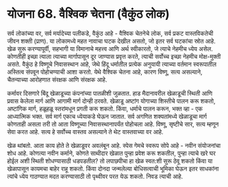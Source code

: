 # योजना 68. वैश्विक चेतना (वैकुंठ लोक)

सर्व लोकांच्या वर, सर्व मर्यादेच्या पलीकडे, वैकुंठ आहे - वैश्विक चेतनेचे लोक, सर्व प्रकट वास्तविकतेची जीवन शक्ती (प्राण). या लोकामध्ये महत नावाचा घटक देखील असतो, जो इतर सर्व घटकांचा स्रोत आहे. खेळ सुरू करण्यापूर्वी, सहभागी या विमानाचे महत्त्व आणि अर्थ स्वीकारतो, जे त्याचे नेहमीच ध्येय असेल. कोणतीही इच्छा त्याला त्याच्या मार्गापासून दूर जाण्यास प्रवृत्त करते, त्याची सर्वोच्च इच्छा नेहमीच मोक्ष-मुक्ती असते. वैकुंठ हे विष्णूचे निवासस्थान आहे, जेथे हिंदू धर्मातील प्रत्येक अनुयायी त्याच्या वर्तमान स्वरूपातील अस्तित्व संपवून पोहोचण्याची आशा करतो. येथे वैश्विक चेतना आहे, कारण विष्णू, सत्य असल्याने, चैतन्याच्या आरोहणात संरक्षक आणि संरक्षक आहे.

कर्मावर दिसणारे बिंदू खेळाडूच्या कंपनांच्या पातळीशी जुळतात. हाड मैदानावरील खेळाडूची स्थिती आणि प्रवास केलेला मार्ग आणि आगामी मार्ग दोन्ही ठरवते. खेळाडू अष्टांग योगाच्या शिस्तीचे पालन करू शकतो, अष्टांगिक मार्ग, हळूहळू स्तरांमधून प्रगती करू शकतो. किंवा, धर्माचे पालन करून, भक्त व्हा - एक आध्यात्मिक भक्त. सर्व मार्ग एकाच ध्येयाकडे घेऊन जातात. सर्व अगणित शक्यतांमध्ये खेळाडूचा मार्ग कोणताही असला तरी तो आता विष्णूच्या निवासस्थानापर्यंत पोहोचला आहे. विष्णू, सृष्टीचे सार, सत्य म्हणून सेवा करत आहे. सत्य हे सर्वोच्च वास्तव असल्याने ते थेट वास्तवाच्या वर आहे.

खेळ थांबतो. आता काय होते ते खेळाडूवर अवलंबून आहे. स्पेस गेमचे स्वरूप सोपे आहे - नवीन संयोजनांचा शोध आहे. कोणत्या नवीन कर्माने, कोणते साथीदार खेळात पुन्हा प्रवेश करू शकतील, पुन्हा त्याचे खरे घर होईल अशी स्थिती शोधण्यासाठी धडपडतील? तो लपाछपीचा हा खेळ स्वत:शी सुरू ठेवू शकतो किंवा या खेळापासून कायमचा बाहेर राहू शकतो. किंवा दोनदा जन्मलेल्या बोधिसत्वाची भूमिका घेऊन इतर साधकांना त्यांचे ध्येय गाठण्यात मदत करण्यासाठी तो पृथ्वीवर परत येऊ शकतो. निवड त्याची आहे.
